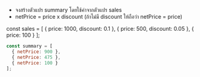 - จงสร้างตัวแปร summary โดยใช้ค่าจากตัวแปร sales
- netPrice = price x discount (ถ้าไม่มี discount ให้ถือว่า netPrice = price)


const sales = [
  { price: 1000, discount: 0.1 },
  { price: 500, discount: 0.05 },
  { price: 100 }
];


```js
const summary = [
  { netPrice: 900 }, 
  { netPrice: 475 },
  { netPrice: 100 }
];
```
